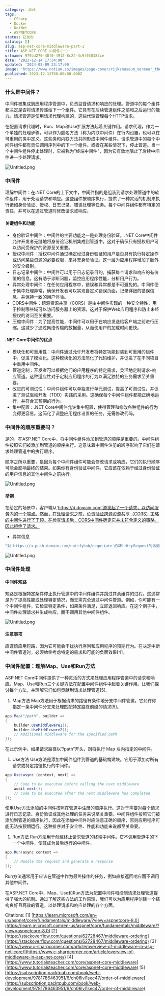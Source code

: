 ```yaml
---
category: .Net
tags:
  - CSharp
  - Docker
  - DotNet
  - ASPNETCORE
status: 已发布
catalog: []
slug: asp-net-core-middleware-part-1
title: ASP.NET CORE 中间件(一)
urlname: 979bd270-48f0-4912-8c24-4c9f050183ce
date: '2023-12-14 17:34:00'
updated: '2024-05-09 23:17:00'
image: 'https://www.notion.so/images/page-cover/rijksmuseum_vermeer_the_milkmaid.jpg'
published: 2023-12-13T08:00:00.000Z
---
```


### 什么是中间件？


中间件被集成到应用程序管道中，负责监督请求和响应的处理。管道中的每个组件都决定是否将请求传递给下一个组件。它具有在后续管道组件之前和之后运行的能力。请求管道是使用请求代理构建的，这些代理管理每个HTTP请求。


在配置请求代理时，Run、Map和Use扩展方法起着关键作用。请求代理，作为一个单独的处理步骤，可以作为匿名方法（称为内联中间件）在行内设置，也可以在可重用的类中定义。这些类和内联方法共同形成中间件组件。请求管道中的每个中间件组件都有责任调用序列中的下一个组件，或者在某些情况下，停止管道。当一个中间件组件停止处理时，它被称为"终端中间件"，因为它有效地阻止了后续中间件进一步处理请求。


![Untitled.png](https://prod-files-secure.s3.us-west-2.amazonaws.com/5d24fe63-e567-4804-86f9-9fdc62e13082/da807807-d02d-4fa1-86b6-db45e4678714/Untitled.png?X-Amz-Algorithm=AWS4-HMAC-SHA256&X-Amz-Content-Sha256=UNSIGNED-PAYLOAD&X-Amz-Credential=ASIAZI2LB466TRDXDWCX%2F20250223%2Fus-west-2%2Fs3%2Faws4_request&X-Amz-Date=20250223T053611Z&X-Amz-Expires=3600&X-Amz-Security-Token=IQoJb3JpZ2luX2VjENX%2F%2F%2F%2F%2F%2F%2F%2F%2F%2FwEaCXVzLXdlc3QtMiJHMEUCIDM%2BLHu8OvwzTKrf0EUM7WZcgYtrl8EHSEYTmZ039X69AiEAocCIw3%2BiYBajxwarnyMuLpHFgKHY2%2FxckGyBniM%2F0nIqiAQI%2Fv%2F%2F%2F%2F%2F%2F%2F%2F%2F%2FARAAGgw2Mzc0MjMxODM4MDUiDI44KgwogE5KQjLPCSrcA67ddCKULB95rRyU8UArsWtWrevU4IMpyOSpVpD5zJJjKNXk9a%2FijQB%2FEb%2BHW5m5vvAva0FVetzARAIhlaz5ulxozuypHp8UtqLjWfxdhnJJolwIZMy0A0jdM%2FLom%2FpsSfPKUogxoOn3ZG1yi0drynatmv52rhk1qq%2BvWz%2F%2BqkuOOmxmzX65yrH9zR6w6Sm%2FqNEvoshAcmKiAdD2166AzWEl3egPrUGKOEQyAdOBoWBYOXSIxa9QST2GOToD8%2FcB4j12CKJtvbfuS5sEGJQAULwxr3gzIkykeVgPwbUwEXlmgdGGPH19tQA5I3DUMKjDWpBjZ2KJpe5LhVmYc6zOc58QilJ40TJdVcCpDDmf07JlWjAPpUagvyC0lJI1Pc5stenpaq4nAmUPvdBkPz3DNUWLLFmgXtdoumNFM8lYJHSVZcnTCjAPPgGvMy8ryvJLjPQAhF1kOtkWzDNHippgRXWmp4gjHMFRf6vvhQqz%2FCbefdyd7dRNdLxWUcrRa6mBo2enRO%2BwEfcwZEvEIhMRg7IIBn339gMfwOVqsyK5giJiEJsIwAas1zG30LFVxlTNPyOOhnMSCKCWOQ78tro9Az8kUu3mBH85hp1JWn8V%2BwFTVSLnl1BQG12DpdOUMJjS6r0GOqUBdWekEhv0qL2nxsHWOfwBEophYYg%2FnTiUP7g%2BSJMQ2F288A7jKZh10SVzebY8xu8e9QvB8uKu6x%2BtPDrGRYgOK33WOWvDAPh2P7l69i%2F1iAF4pdeVgouHk8zYc3TDBev9MnNwalJApjsrU9IYnF8BK%2F70i9QV5z9KYs0t6RGiZ1rek4FcSGnbp%2BrvF47ToNzpOWNgkX%2Bw2mwP70Zg4pWQfiB%2BuqFN&X-Amz-Signature=47f5e285d47a3ab48d418184e61bb948f25e904d4060781da6920a70af5cc325&X-Amz-SignedHeaders=host&x-id=GetObject)


### 中间件


理解中间件：在.NET Core的上下文中，中间件指的是组装到请求处理管道中的软件组件，用于处理请求和响应。这些组件按顺序执行，提供了一种灵活的机制来执行诸如身份验证、授权、日志记录、错误处理等任务。每个中间件组件都有特定的责任，并可以在通过管道时修改请求或响应。


#### 关键组件和功能

- 身份验证中间件：中间件的主要功能之一是处理身份验证。.NET Core中间件允许开发者无缝地将身份验证机制集成到管道中。这对于确保只有授权用户可以访问受保护的资源至关重要。
- 授权中间件：授权中间件通过确定经过身份验证的用户是否具有执行特定操作或访问某些资源的必要权限，来补充身份验证。这一层为应用程序增加了额外的安全级别。
- 日志记录中间件：中间件可以用于日志记录目的，捕获每个请求和响应的有价值的信息。这有助于诊断问题，监控应用程序性能，分析用户行为。
- 异常处理中间件：在任何应用程序中，错误和异常都是不可避免的。中间件便于集中处理异常，确保开发者可以实现自定义错误页面，记录详细的错误信息，并保持一致的用户体验。
- CORS中间件：跨源资源共享（CORS）是由中间件实现的一种安全特性，用于控制哪些域可以访问服务器上的资源。这对于保护Web应用程序和防止未经授权的访问至关重要。
- 压缩中间件：为了提高性能，中间件可以用于在响应发送给客户端之前进行压缩。这减少了通过网络传输的数据量，从而使用户的加载时间更快。

#### .NET Core中间件的优点

- 模块化和可重用性：中间件通过允许开发者将特定功能封装到可重用的组件中，促进了模块化。这种模块化的方法简化了代码维护，并促进了在不同项目中重用中间件。
- 管道定制：开发者可以根据他们的应用程序的特定需求，灵活地定制请求-响应管道。这种适应性对于定制应用程序的行为以满足独特的业务需求至关重要。
- 改进的可测试性：中间件组件可以单独进行单元测试，提高了可测试性，并促进了测试驱动开发（TDD）实践的采用。这确保每个中间件组件都能正确地运行，并符合其预期的行为。
- 集中配置：.NET Core中间件允许集中配置，使得管理和修改各种组件的行为变得更容易。这简化了调整应用程序设置的任务，无需修改代码。

### 中间件的顺序重要吗？


是的，在ASP.NET Core中，将中间件组件添加到管道的顺序是重要的。中间件组件按照它们被添加到管道的顺序执行。这意味着中间件注册的顺序影响了它们在请求处理管道中的执行顺序。


顺序之所以重要，是因为每个中间件组件可能会修改请求或响应，它们的执行顺序可能会影响最终的结果。如果你有身份验证中间件，它应该在依赖于经过身份验证的用户信息的其他中间件之前执行。


![Untitled.png](https://prod-files-secure.s3.us-west-2.amazonaws.com/5d24fe63-e567-4804-86f9-9fdc62e13082/24f795a2-1c5a-4a6b-a0d8-2afb160076f1/Untitled.png?X-Amz-Algorithm=AWS4-HMAC-SHA256&X-Amz-Content-Sha256=UNSIGNED-PAYLOAD&X-Amz-Credential=ASIAZI2LB466TRDXDWCX%2F20250223%2Fus-west-2%2Fs3%2Faws4_request&X-Amz-Date=20250223T053611Z&X-Amz-Expires=3600&X-Amz-Security-Token=IQoJb3JpZ2luX2VjENX%2F%2F%2F%2F%2F%2F%2F%2F%2F%2FwEaCXVzLXdlc3QtMiJHMEUCIDM%2BLHu8OvwzTKrf0EUM7WZcgYtrl8EHSEYTmZ039X69AiEAocCIw3%2BiYBajxwarnyMuLpHFgKHY2%2FxckGyBniM%2F0nIqiAQI%2Fv%2F%2F%2F%2F%2F%2F%2F%2F%2F%2FARAAGgw2Mzc0MjMxODM4MDUiDI44KgwogE5KQjLPCSrcA67ddCKULB95rRyU8UArsWtWrevU4IMpyOSpVpD5zJJjKNXk9a%2FijQB%2FEb%2BHW5m5vvAva0FVetzARAIhlaz5ulxozuypHp8UtqLjWfxdhnJJolwIZMy0A0jdM%2FLom%2FpsSfPKUogxoOn3ZG1yi0drynatmv52rhk1qq%2BvWz%2F%2BqkuOOmxmzX65yrH9zR6w6Sm%2FqNEvoshAcmKiAdD2166AzWEl3egPrUGKOEQyAdOBoWBYOXSIxa9QST2GOToD8%2FcB4j12CKJtvbfuS5sEGJQAULwxr3gzIkykeVgPwbUwEXlmgdGGPH19tQA5I3DUMKjDWpBjZ2KJpe5LhVmYc6zOc58QilJ40TJdVcCpDDmf07JlWjAPpUagvyC0lJI1Pc5stenpaq4nAmUPvdBkPz3DNUWLLFmgXtdoumNFM8lYJHSVZcnTCjAPPgGvMy8ryvJLjPQAhF1kOtkWzDNHippgRXWmp4gjHMFRf6vvhQqz%2FCbefdyd7dRNdLxWUcrRa6mBo2enRO%2BwEfcwZEvEIhMRg7IIBn339gMfwOVqsyK5giJiEJsIwAas1zG30LFVxlTNPyOOhnMSCKCWOQ78tro9Az8kUu3mBH85hp1JWn8V%2BwFTVSLnl1BQG12DpdOUMJjS6r0GOqUBdWekEhv0qL2nxsHWOfwBEophYYg%2FnTiUP7g%2BSJMQ2F288A7jKZh10SVzebY8xu8e9QvB8uKu6x%2BtPDrGRYgOK33WOWvDAPh2P7l69i%2F1iAF4pdeVgouHk8zYc3TDBev9MnNwalJApjsrU9IYnF8BK%2F70i9QV5z9KYs0t6RGiZ1rek4FcSGnbp%2BrvF47ToNzpOWNgkX%2Bw2mwP70Zg4pWQfiB%2BuqFN&X-Amz-Signature=8e2c9fc05126bc306cdef32cfbec57eeca40b7435676b0fe7ce35d14a21f8215&X-Amz-SignedHeaders=host&x-id=GetObject)


#### 举例


在给定的场景中，客户端从'https://d.domain.com'源发起了一个请求，以访问服务内的一个端点。然而，在处理请求之前，负责验证跨源资源共享（CORS）策略的中间件进行了干预。在检查请求后，CORS中间件确定它并未符合定义的策略，因此拒绝了请求。

- 异常信息

```c#
"对'https://a-push.domain.com/notifyhub/negotiate'的XMLHttpRequest的访问，源自'https://d.domain.com'，已被CORS策略阻止：预检请求的响应未通过访问控制检查：请求的资源上没有'Access-Control-Allow-Origin'头。"[1][2][3]
```


![Untitled.png](https://prod-files-secure.s3.us-west-2.amazonaws.com/5d24fe63-e567-4804-86f9-9fdc62e13082/371d9517-dafe-4432-94b7-2d14d1593167/Untitled.png?X-Amz-Algorithm=AWS4-HMAC-SHA256&X-Amz-Content-Sha256=UNSIGNED-PAYLOAD&X-Amz-Credential=ASIAZI2LB466TRDXDWCX%2F20250223%2Fus-west-2%2Fs3%2Faws4_request&X-Amz-Date=20250223T053611Z&X-Amz-Expires=3600&X-Amz-Security-Token=IQoJb3JpZ2luX2VjENX%2F%2F%2F%2F%2F%2F%2F%2F%2F%2FwEaCXVzLXdlc3QtMiJHMEUCIDM%2BLHu8OvwzTKrf0EUM7WZcgYtrl8EHSEYTmZ039X69AiEAocCIw3%2BiYBajxwarnyMuLpHFgKHY2%2FxckGyBniM%2F0nIqiAQI%2Fv%2F%2F%2F%2F%2F%2F%2F%2F%2F%2FARAAGgw2Mzc0MjMxODM4MDUiDI44KgwogE5KQjLPCSrcA67ddCKULB95rRyU8UArsWtWrevU4IMpyOSpVpD5zJJjKNXk9a%2FijQB%2FEb%2BHW5m5vvAva0FVetzARAIhlaz5ulxozuypHp8UtqLjWfxdhnJJolwIZMy0A0jdM%2FLom%2FpsSfPKUogxoOn3ZG1yi0drynatmv52rhk1qq%2BvWz%2F%2BqkuOOmxmzX65yrH9zR6w6Sm%2FqNEvoshAcmKiAdD2166AzWEl3egPrUGKOEQyAdOBoWBYOXSIxa9QST2GOToD8%2FcB4j12CKJtvbfuS5sEGJQAULwxr3gzIkykeVgPwbUwEXlmgdGGPH19tQA5I3DUMKjDWpBjZ2KJpe5LhVmYc6zOc58QilJ40TJdVcCpDDmf07JlWjAPpUagvyC0lJI1Pc5stenpaq4nAmUPvdBkPz3DNUWLLFmgXtdoumNFM8lYJHSVZcnTCjAPPgGvMy8ryvJLjPQAhF1kOtkWzDNHippgRXWmp4gjHMFRf6vvhQqz%2FCbefdyd7dRNdLxWUcrRa6mBo2enRO%2BwEfcwZEvEIhMRg7IIBn339gMfwOVqsyK5giJiEJsIwAas1zG30LFVxlTNPyOOhnMSCKCWOQ78tro9Az8kUu3mBH85hp1JWn8V%2BwFTVSLnl1BQG12DpdOUMJjS6r0GOqUBdWekEhv0qL2nxsHWOfwBEophYYg%2FnTiUP7g%2BSJMQ2F288A7jKZh10SVzebY8xu8e9QvB8uKu6x%2BtPDrGRYgOK33WOWvDAPh2P7l69i%2F1iAF4pdeVgouHk8zYc3TDBev9MnNwalJApjsrU9IYnF8BK%2F70i9QV5z9KYs0t6RGiZ1rek4FcSGnbp%2BrvF47ToNzpOWNgkX%2Bw2mwP70Zg4pWQfiB%2BuqFN&X-Amz-Signature=192e9336fded0a5f413009b829977574d5895f398d1988c5861b7cc51d8569ad&X-Amz-SignedHeaders=host&x-id=GetObject)


### 中间件处理


#### 中间件短路
短路是根据特定条件停止执行管道中的中间件组件并跳过其余组件的过程。这通常是为了提高性能或处理特定情况，而无需完全通过中间件管道。例如，你可能有一个中间件组件，它检查特定条件，如果条件满足，立即返回响应。在这个例子中，中间件处理请求并生成响应，而不调用其他中间件组件。


![Untitled.png](https://prod-files-secure.s3.us-west-2.amazonaws.com/5d24fe63-e567-4804-86f9-9fdc62e13082/e8a1d943-cb51-4723-936e-23c6af2fb0f9/Untitled.png?X-Amz-Algorithm=AWS4-HMAC-SHA256&X-Amz-Content-Sha256=UNSIGNED-PAYLOAD&X-Amz-Credential=ASIAZI2LB466TRDXDWCX%2F20250223%2Fus-west-2%2Fs3%2Faws4_request&X-Amz-Date=20250223T053611Z&X-Amz-Expires=3600&X-Amz-Security-Token=IQoJb3JpZ2luX2VjENX%2F%2F%2F%2F%2F%2F%2F%2F%2F%2FwEaCXVzLXdlc3QtMiJHMEUCIDM%2BLHu8OvwzTKrf0EUM7WZcgYtrl8EHSEYTmZ039X69AiEAocCIw3%2BiYBajxwarnyMuLpHFgKHY2%2FxckGyBniM%2F0nIqiAQI%2Fv%2F%2F%2F%2F%2F%2F%2F%2F%2F%2FARAAGgw2Mzc0MjMxODM4MDUiDI44KgwogE5KQjLPCSrcA67ddCKULB95rRyU8UArsWtWrevU4IMpyOSpVpD5zJJjKNXk9a%2FijQB%2FEb%2BHW5m5vvAva0FVetzARAIhlaz5ulxozuypHp8UtqLjWfxdhnJJolwIZMy0A0jdM%2FLom%2FpsSfPKUogxoOn3ZG1yi0drynatmv52rhk1qq%2BvWz%2F%2BqkuOOmxmzX65yrH9zR6w6Sm%2FqNEvoshAcmKiAdD2166AzWEl3egPrUGKOEQyAdOBoWBYOXSIxa9QST2GOToD8%2FcB4j12CKJtvbfuS5sEGJQAULwxr3gzIkykeVgPwbUwEXlmgdGGPH19tQA5I3DUMKjDWpBjZ2KJpe5LhVmYc6zOc58QilJ40TJdVcCpDDmf07JlWjAPpUagvyC0lJI1Pc5stenpaq4nAmUPvdBkPz3DNUWLLFmgXtdoumNFM8lYJHSVZcnTCjAPPgGvMy8ryvJLjPQAhF1kOtkWzDNHippgRXWmp4gjHMFRf6vvhQqz%2FCbefdyd7dRNdLxWUcrRa6mBo2enRO%2BwEfcwZEvEIhMRg7IIBn339gMfwOVqsyK5giJiEJsIwAas1zG30LFVxlTNPyOOhnMSCKCWOQ78tro9Az8kUu3mBH85hp1JWn8V%2BwFTVSLnl1BQG12DpdOUMJjS6r0GOqUBdWekEhv0qL2nxsHWOfwBEophYYg%2FnTiUP7g%2BSJMQ2F288A7jKZh10SVzebY8xu8e9QvB8uKu6x%2BtPDrGRYgOK33WOWvDAPh2P7l69i%2F1iAF4pdeVgouHk8zYc3TDBev9MnNwalJApjsrU9IYnF8BK%2F70i9QV5z9KYs0t6RGiZ1rek4FcSGnbp%2BrvF47ToNzpOWNgkX%2Bw2mwP70Zg4pWQfiB%2BuqFN&X-Amz-Signature=2ec052d40db3a926eb5f70ea4b95e528860fe21013a0db3ea8f0af4a2f8c0655&X-Amz-SignedHeaders=host&x-id=GetObject)


#### 注意事项


应谨慎应用短路，因为它可能会干扰执行序列和应用程序的预期行为。在决定中断中间件管道时，必须始终考虑特定的需求和可能的负面效果[4]。


### 中间件配置：理解Map、Use和Run方法


ASP.NET Core中间件提供了一种灵活的方式来处理应用程序管道中的请求和响应。Map、Use和Run三个关键方法在配置中间件组件中起着关键作用。让我们探讨每个方法，并理解它们如何贡献到请求处理管道[5]。

1. Map方法
Map方法用于根据请求的路径有条件地分支中间件管道。它允许你指定一条中间件分支来处理匹配特定路径前缀的请求[5]。

```c#
app.Map("/path", builder =>
{
    builder.UseMiddleware1();
    builder.UseMiddleware2();
    // Additional middleware for the specified path
});
```


在此示例中，如果请求路径以“/path”开头，则将执行 Map 块内指定的中间件。

1. Use方法
Use方法是添加中间件组件到管道的基础构建块。它用于添加对所有请求或特定路径执行的中间件。

```c#
app.Use(async (context, next) =>
{
    // Code to be executed before calling the next middleware
    await next();
    // Code to be executed after the next middleware has completed
});
```


使用Use方法添加的中间件按照在管道中注册的顺序执行。这对于需要对每个请求进行日志记录、身份验证或其他处理的任务来说至关重要。中间件组件按照它们被添加到管道的顺序执行，因此在添加中间件时应注意正确的顺序，否则应用程序可能无法按预期运行。这种排序对于安全性、性能和功能来说都至关重要。

1. Run方法
Run方法用于创建终止请求管道的终端中间件。它不调用管道中的下一个中间件，使其成为最后运行的中间件。

```c#
app.Run(async context =>
{
    // Handle the request and generate a response
});
```


Run方法通常用于应该在管道中作为最终操作的任务，例如直接返回响应而不调用其他中间件。


在ASP.NET Core中，Map、Use和Run方法为配置中间件和控制请求处理管道提供了强大的机制。通过了解这些方法的工作原理，我们可以为应用程序创建一个结构良好且高效的管道，以处理请求和响应处理的各个方面。


Citations:
[1] [https://learn.microsoft.com/en-us/aspnet/core/fundamentals/middleware/?view=aspnetcore-8.0](https://learn.microsoft.com/en-us/aspnet/core/fundamentals/middleware/?view=aspnetcore-8.0)
[2] [https://stackoverflow.com/questions/62728467/middleware-ordering](https://stackoverflow.com/questions/62728467/middleware-ordering)
[3] [https://www.c-sharpcorner.com/article/overview-of-middleware-in-asp-net-core/](https://www.c-sharpcorner.com/article/overview-of-middleware-in-asp-net-core/)
[4] [https://www.tutorialsteacher.com/core/aspnet-core-middleware](https://www.tutorialsteacher.com/core/aspnet-core-middleware)
[5] [https://subscription.packtpub.com/book/web-development/9781786463951/6/ch06lvl1sec47/order-of-middleware](https://subscription.packtpub.com/book/web-development/9781786463951/6/ch06lvl1sec47/order-of-middleware)

